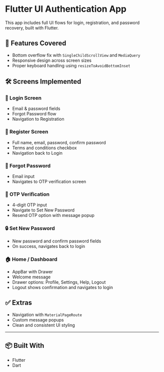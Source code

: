 # Flutter UI Authentication App

This app includes full UI flows for login, registration, and password recovery, built with Flutter.

## 🧠 Features Covered
- Bottom overflow fix with `SingleChildScrollView` and `MediaQuery`
- Responsive design across screen sizes
- Proper keyboard handling using `resizeToAvoidBottomInset`

## 🛠️ Screens Implemented

### 🔐 Login Screen
- Email & password fields
- Forgot Password flow
- Navigation to Registration

### 📝 Register Screen
- Full name, email, password, confirm password
- Terms and conditions checkbox
- Navigation back to Login

### 🔑 Forgot Password
- Email input
- Navigates to OTP verification screen

### 📩 OTP Verification
- 4-digit OTP input
- Navigate to Set New Password
- Resend OTP option with message popup

### 🔒 Set New Password
- New password and confirm password fields
- On success, navigates back to login

### 🏠 Home / Dashboard
- AppBar with Drawer
- Welcome message
- Drawer options: Profile, Settings, Help, Logout
- Logout shows confirmation and navigates to login

## ✅ Extras
- Navigation with `MaterialPageRoute`
- Custom message popups
- Clean and consistent UI styling

---

## 📦 Built With
- Flutter
- Dart
